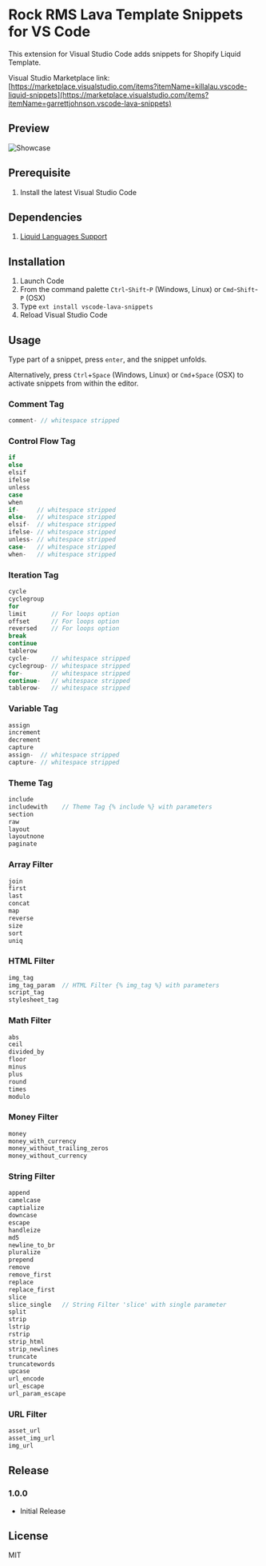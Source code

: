 # Rock RMS Lava Template Snippets for VS Code
This extension for Visual Studio Code adds snippets for Shopify Liquid Template.

Visual Studio Marketplace link: [https://marketplace.visualstudio.com/items?itemName=killalau.vscode-liquid-snippets](https://marketplace.visualstudio.com/items?itemName=garrettjohnson.vscode-lava-snippets)

## Preview
![Showcase](./images/showcase.gif)

## Prerequisite
1. Install the latest Visual Studio Code

## Dependencies
1. [Liquid Languages Support](https://marketplace.visualstudio.com/items?itemName=neilding.language-liquid)

## Installation
1. Launch Code
2. From the command palette `Ctrl`-`Shift`-`P` (Windows, Linux) or `Cmd`-`Shift`-`P` (OSX)
3. Type `ext install vscode-lava-snippets`
4. Reload Visual Studio Code

## Usage
Type part of a snippet, press `enter`, and the snippet unfolds.

Alternatively, press `Ctrl`+`Space` (Windows, Linux) or `Cmd`+`Space` (OSX) to activate snippets from within the editor.

### Comment Tag
```javascript
comment- // whitespace stripped
```

### Control Flow Tag
```javascript
if
else
elsif
ifelse
unless
case
when
if-     // whitespace stripped
else-   // whitespace stripped
elsif-  // whitespace stripped
ifelse- // whitespace stripped
unless- // whitespace stripped
case-   // whitespace stripped
when-   // whitespace stripped
```

### Iteration Tag
```javascript
cycle
cyclegroup
for
limit       // For loops option
offset      // For loops option
reversed    // For loops option
break
continue
tablerow
cycle-      // whitespace stripped
cyclegroup- // whitespace stripped
for-        // whitespace stripped
continue-   // whitespace stripped
tablerow-   // whitespace stripped
```

### Variable Tag
```javascript
assign
increment
decrement
capture
assign-  // whitespace stripped
capture- // whitespace stripped
```

### Theme Tag
```javascript
include
includewith    // Theme Tag {% include %} with parameters
section
raw
layout
layoutnone
paginate
```

### Array Filter
```javascript
join
first
last
concat
map
reverse
size
sort
uniq
```

### HTML Filter
```javascript
img_tag
img_tag_param  // HTML Filter {% img_tag %} with parameters
script_tag
stylesheet_tag
```

### Math Filter
```javascript
abs
ceil
divided_by
floor
minus
plus
round
times
modulo
```

### Money Filter
```javascript
money
money_with_currency
money_without_trailing_zeros
money_without_currency
```

### String Filter
```javascript
append
camelcase
captialize
downcase
escape
handleize
md5
newline_to_br
pluralize
prepend
remove
remove_first
replace
replace_first
slice
slice_single   // String Filter 'slice' with single parameter
split
strip
lstrip
rstrip
strip_html
strip_newlines
truncate
truncatewords
upcase
url_encode
url_escape
url_param_escape
```

### URL Filter
```javascript
asset_url
asset_img_url
img_url
```

## Release
### 1.0.0
- Initial Release

## License
MIT
